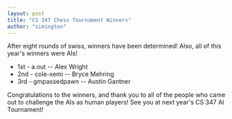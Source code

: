 ```yaml
---
layout: post
title: "CS 347 Chess Tournament Winners"
author: "simington"
---
```


After eight rounds of swiss, winners have been determined!  Also, all of this year's
winners were AIs!

* 1st - a.out -- Alex Wright
* 2nd - cole-xemi -- Bryce Mehring
* 3rd - gmpassedpawn -- Austin Gantner

Congratulations to the winners, and thank you to all of the people who came out to
challenge the AIs as human players!  See you at next year's CS 347 AI Tournament!
